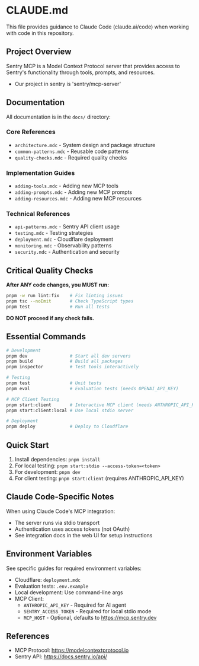 # CLAUDE.md

This file provides guidance to Claude Code (claude.ai/code) when working with code in this repository.

## Project Overview

Sentry MCP is a Model Context Protocol server that provides access to Sentry's functionality through tools, prompts, and resources.

- Our project in sentry is 'sentry/mcp-server'

## Documentation

All documentation is in the `docs/` directory:

### Core References
- `architecture.mdc` - System design and package structure
- `common-patterns.mdc` - Reusable code patterns
- `quality-checks.mdc` - Required quality checks

### Implementation Guides  
- `adding-tools.mdc` - Adding new MCP tools
- `adding-prompts.mdc` - Adding new MCP prompts
- `adding-resources.mdc` - Adding new MCP resources

### Technical References
- `api-patterns.mdc` - Sentry API client usage
- `testing.mdc` - Testing strategies
- `deployment.mdc` - Cloudflare deployment
- `monitoring.mdc` - Observability patterns
- `security.mdc` - Authentication and security

## Critical Quality Checks

**After ANY code changes, you MUST run:**

```bash
pnpm -w run lint:fix    # Fix linting issues
pnpm tsc --noEmit       # Check TypeScript types
pnpm test               # Run all tests
```

**DO NOT proceed if any check fails.**

## Essential Commands

```bash
# Development
pnpm dev                # Start all dev servers
pnpm build              # Build all packages
pnpm inspector          # Test tools interactively

# Testing
pnpm test               # Unit tests
pnpm eval               # Evaluation tests (needs OPENAI_API_KEY)

# MCP Client Testing
pnpm start:client       # Interactive MCP client (needs ANTHROPIC_API_KEY)
pnpm start:client:local # Use local stdio server

# Deployment
pnpm deploy             # Deploy to Cloudflare
```

## Quick Start

1. Install dependencies: `pnpm install`
2. For local testing: `pnpm start:stdio --access-token=<token>`
3. For development: `pnpm dev`
4. For client testing: `pnpm start:client` (requires ANTHROPIC_API_KEY)

## Claude Code-Specific Notes

When using Claude Code's MCP integration:
- The server runs via stdio transport
- Authentication uses access tokens (not OAuth)
- See integration docs in the web UI for setup instructions

## Environment Variables

See specific guides for required environment variables:
- Cloudflare: `deployment.mdc`
- Evaluation tests: `.env.example`
- Local development: Use command-line args
- MCP Client: 
  - `ANTHROPIC_API_KEY` - Required for AI agent
  - `SENTRY_ACCESS_TOKEN` - Required for local stdio mode
  - `MCP_HOST` - Optional, defaults to https://mcp.sentry.dev

## References

- MCP Protocol: https://modelcontextprotocol.io
- Sentry API: https://docs.sentry.io/api/
